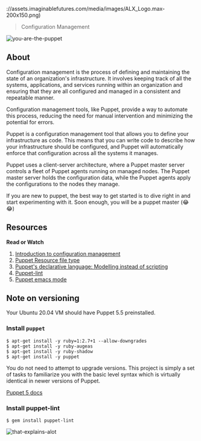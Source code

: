 ://assets.imaginablefutures.com/media/images/ALX_Logo.max-200x150.png)
  > Configuration Management


![you-are-the-puppet](https://media3.giphy.com/media/NUCunGda7VuN2/200w.webp?cid=ecf05e47hkcr90vsh7hv8bk7qx2aaoog740kqpcm9u4znjjf&rid=200w.webp&ct=g)

## About
Configuration management is the process of defining and maintaining the state of an organization's infrastructure. It involves keeping track of all the systems, applications, and services running within an organization and ensuring that they are all configured and managed in a consistent and repeatable manner.

Configuration management tools, like Puppet, provide a way to automate this process, reducing the need for manual intervention and minimizing the potential for errors.

Puppet is a configuration management tool that allows you to define your infrastructure as code. This means that you can write code to describe how your infrastructure should be configured, and Puppet will automatically enforce that configuration across all the systems it manages.

Puppet uses a client-server architecture, where a Puppet master server controls a fleet of Puppet agents running on managed nodes. The Puppet master server holds the configuration data, while the Puppet agents apply the configurations to the nodes they manage.

If you are new to puppet, the best way  to get started is to dive right in and start experimenting with it. Soon enough, you will be a puppet master (:joy: :joy:)

## Resources

__Read or Watch__
1. [Introduction to configuration management](https://www.digitalocean.com/community/tutorials/an-introduction-to-configuration-management)
2. [Puppet Resource file type](https://www.puppet.com/docs/puppet/5.5/types/file.html)
3. [Puppet's declarative language: Modelling instead of scripting](https://www.puppet.com/blog)
4. [Puppet-lint](http://puppet-lint.com/)
5. [Puppet emacs mode](https://github.com/voxpupuli/puppet-mode)

## Note on versioning
Your Ubuntu 20.04 VM should have Puppet 5.5 preinstalled. 

### Install ```puppet```

```
$ apt-get install -y ruby=1:2.7+1 --allow-downgrades
$ apt-get install -y ruby-augeas
$ apt-get install -y ruby-shadow
$ apt-get install -y puppet
```
You do not need to attempt to upgrade versions. This project is simply a set of tasks to familiarize you with the basic level syntax which is virtually identical in newer versions of Puppet. 

[Puppet 5 docs](https://www.puppet.com/docs/puppet/5.5/puppet_index.html)

### Install puppet-lint
```
$ gem install puppet-lint
```

![that-explains-alot](https://media0.giphy.com/media/yfhp7az2ZBH0I/giphy.webp?cid=ecf05e478k9p2k34tyxg33i2wo2ovq2fl339t2xy8kg5525t&rid=giphy.webp&ct=g)
